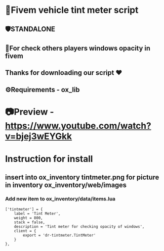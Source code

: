 # 🚗Fivem vehicle tint meter script
## 🛡️STANDALONE
## 👀For check others players windows opacity in fivem
## Thanks for downloading our script :heart:
## ⚙️Requirements - ox_lib

# 📷Preview - https://www.youtube.com/watch?v=bjej3wEYGkk

# Instruction for install 
## insert into ox_inventory tintmeter.png for picture in inventory ox_inventory/web/images

### Add new item to ox_inventory/data/items.lua
    ['tintmeter'] = {
		label = 'Tint Meter',
		weight = 800,
		stack = false,
		description = 'Tint meter for checking opacity of windows',
		client = {
			export = 'dr-tintmeter.TintMeter'
		}
	},

